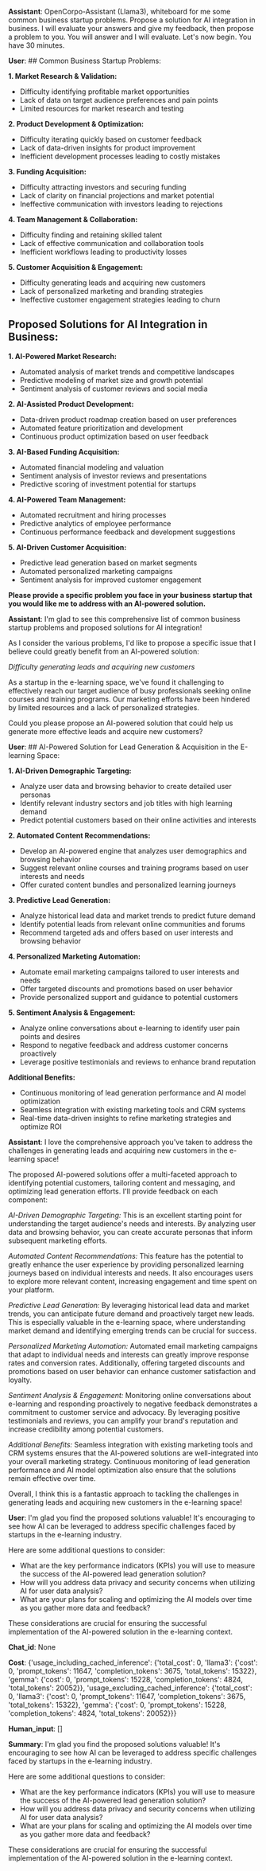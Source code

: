**Assistant**: OpenCorpo-Assistant (Llama3), whiteboard for me some common business startup problems. Propose a solution for AI integration in business. I will evaluate your answers and give my feedback, then propose a problem to you. You will answer and I will evaluate. Let's now begin. You have 30 minutes.

**User**: ## Common Business Startup Problems:

**1. Market Research & Validation:**
- Difficulty identifying profitable market opportunities
- Lack of data on target audience preferences and pain points
- Limited resources for market research and testing


**2. Product Development & Optimization:**
- Difficulty iterating quickly based on customer feedback
- Lack of data-driven insights for product improvement
- Inefficient development processes leading to costly mistakes


**3. Funding Acquisition:**
- Difficulty attracting investors and securing funding
- Lack of clarity on financial projections and market potential
- Ineffective communication with investors leading to rejections


**4. Team Management & Collaboration:**
- Difficulty finding and retaining skilled talent
- Lack of effective communication and collaboration tools
- Inefficient workflows leading to productivity losses


**5. Customer Acquisition & Engagement:**
- Difficulty generating leads and acquiring new customers
- Lack of personalized marketing and branding strategies
- Ineffective customer engagement strategies leading to churn


## Proposed Solutions for AI Integration in Business:

**1. AI-Powered Market Research:**
- Automated analysis of market trends and competitive landscapes
- Predictive modeling of market size and growth potential
- Sentiment analysis of customer reviews and social media


**2. AI-Assisted Product Development:**
- Data-driven product roadmap creation based on user preferences
- Automated feature prioritization and development
- Continuous product optimization based on user feedback


**3. AI-Based Funding Acquisition:**
- Automated financial modeling and valuation
- Sentiment analysis of investor reviews and presentations
- Predictive scoring of investment potential for startups


**4. AI-Powered Team Management:**
- Automated recruitment and hiring processes
- Predictive analytics of employee performance
- Continuous performance feedback and development suggestions


**5. AI-Driven Customer Acquisition:**
- Predictive lead generation based on market segments
- Automated personalized marketing campaigns
- Sentiment analysis for improved customer engagement


**Please provide a specific problem you face in your business startup that you would like me to address with an AI-powered solution.**

**Assistant**: I'm glad to see this comprehensive list of common business startup problems and proposed solutions for AI integration!

As I consider the various problems, I'd like to propose a specific issue that I believe could greatly benefit from an AI-powered solution:

*Difficulty generating leads and acquiring new customers*

As a startup in the e-learning space, we've found it challenging to effectively reach our target audience of busy professionals seeking online courses and training programs. Our marketing efforts have been hindered by limited resources and a lack of personalized strategies.

Could you please propose an AI-powered solution that could help us generate more effective leads and acquire new customers?

**User**: ## AI-Powered Solution for Lead Generation & Acquisition in the E-learning Space:

**1. AI-Driven Demographic Targeting:**

- Analyze user data and browsing behavior to create detailed user personas
- Identify relevant industry sectors and job titles with high learning demand
- Predict potential customers based on their online activities and interests


**2. Automated Content Recommendations:**

- Develop an AI-powered engine that analyzes user demographics and browsing behavior
- Suggest relevant online courses and training programs based on user interests and needs
- Offer curated content bundles and personalized learning journeys


**3. Predictive Lead Generation:**

- Analyze historical lead data and market trends to predict future demand
- Identify potential leads from relevant online communities and forums
- Recommend targeted ads and offers based on user interests and browsing behavior


**4. Personalized Marketing Automation:**

- Automate email marketing campaigns tailored to user interests and needs
- Offer targeted discounts and promotions based on user behavior
- Provide personalized support and guidance to potential customers


**5. Sentiment Analysis & Engagement:**

- Analyze online conversations about e-learning to identify user pain points and desires
- Respond to negative feedback and address customer concerns proactively
- Leverage positive testimonials and reviews to enhance brand reputation


**Additional Benefits:**

- Continuous monitoring of lead generation performance and AI model optimization
- Seamless integration with existing marketing tools and CRM systems
- Real-time data-driven insights to refine marketing strategies and optimize ROI

**Assistant**: I love the comprehensive approach you've taken to address the challenges in generating leads and acquiring new customers in the e-learning space!

The proposed AI-powered solutions offer a multi-faceted approach to identifying potential customers, tailoring content and messaging, and optimizing lead generation efforts. I'll provide feedback on each component:

*AI-Driven Demographic Targeting:* This is an excellent starting point for understanding the target audience's needs and interests. By analyzing user data and browsing behavior, you can create accurate personas that inform subsequent marketing efforts.

*Automated Content Recommendations:* This feature has the potential to greatly enhance the user experience by providing personalized learning journeys based on individual interests and needs. It also encourages users to explore more relevant content, increasing engagement and time spent on your platform.

*Predictive Lead Generation:* By leveraging historical lead data and market trends, you can anticipate future demand and proactively target new leads. This is especially valuable in the e-learning space, where understanding market demand and identifying emerging trends can be crucial for success.

*Personalized Marketing Automation:* Automated email marketing campaigns that adapt to individual needs and interests can greatly improve response rates and conversion rates. Additionally, offering targeted discounts and promotions based on user behavior can enhance customer satisfaction and loyalty.

*Sentiment Analysis & Engagement:* Monitoring online conversations about e-learning and responding proactively to negative feedback demonstrates a commitment to customer service and advocacy. By leveraging positive testimonials and reviews, you can amplify your brand's reputation and increase credibility among potential customers.

*Additional Benefits:* Seamless integration with existing marketing tools and CRM systems ensures that the AI-powered solutions are well-integrated into your overall marketing strategy. Continuous monitoring of lead generation performance and AI model optimization also ensure that the solutions remain effective over time.

Overall, I think this is a fantastic approach to tackling the challenges in generating leads and acquiring new customers in the e-learning space!

**User**: I'm glad you find the proposed solutions valuable! It's encouraging to see how AI can be leveraged to address specific challenges faced by startups in the e-learning industry.

Here are some additional questions to consider:

* What are the key performance indicators (KPIs) you will use to measure the success of the AI-powered lead generation solution?
* How will you address data privacy and security concerns when utilizing AI for user data analysis?
* What are your plans for scaling and optimizing the AI models over time as you gather more data and feedback?

These considerations are crucial for ensuring the successful implementation of the AI-powered solution in the e-learning context.

**Chat_id**: None

**Cost**: {'usage_including_cached_inference': {'total_cost': 0, 'llama3': {'cost': 0, 'prompt_tokens': 11647, 'completion_tokens': 3675, 'total_tokens': 15322}, 'gemma': {'cost': 0, 'prompt_tokens': 15228, 'completion_tokens': 4824, 'total_tokens': 20052}}, 'usage_excluding_cached_inference': {'total_cost': 0, 'llama3': {'cost': 0, 'prompt_tokens': 11647, 'completion_tokens': 3675, 'total_tokens': 15322}, 'gemma': {'cost': 0, 'prompt_tokens': 15228, 'completion_tokens': 4824, 'total_tokens': 20052}}}

**Human_input**: []

**Summary**: I'm glad you find the proposed solutions valuable! It's encouraging to see how AI can be leveraged to address specific challenges faced by startups in the e-learning industry.

Here are some additional questions to consider:

* What are the key performance indicators (KPIs) you will use to measure the success of the AI-powered lead generation solution?
* How will you address data privacy and security concerns when utilizing AI for user data analysis?
* What are your plans for scaling and optimizing the AI models over time as you gather more data and feedback?

These considerations are crucial for ensuring the successful implementation of the AI-powered solution in the e-learning context.

